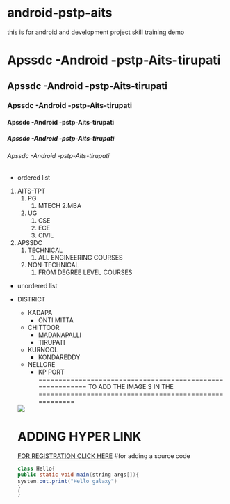 # android-pstp-aits
this is for android and development project skill training demo

# Apssdc -Android -pstp-Aits-tirupati
## Apssdc -Android -pstp-Aits-tirupati
### Apssdc -Android -pstp-Aits-tirupati
#### Apssdc -Android -pstp-Aits-tirupati
##### Apssdc -Android -pstp-Aits-tirupati
###### Apssdc -Android -pstp-Aits-tirupati

* ordered list
1. AITS-TPT
    1. PG
       1. MTECH
       2.MBA
    2. UG
        1. CSE
        2. ECE
        3. CIVIL
2. APSSDC
   1. TECHNICAL 
      1. ALL ENGINEERING COURSES
   2. NON-TECHNICAL
      1. FROM DEGREE LEVEL COURSES
* unordered list
* DISTRICT
  - KADAPA
     - ONTI MITTA
  - CHITTOOR
     - MADANAPALLI
     - TIRUPATI
  - KURNOOL
      - KONDAREDDY
  - NELLORE
      - KP PORT
      ========================================================== TO ADD THE IMAGE S IN THE =======================================================
  <IMG SRC=  https://i.pinimg.com/originals/75/47/d7/7547d70ae8714e715dd4e3b118898438.jpg >
  
  
  # ADDING HYPER LINK
  
  [FOR REGISTRATION CLICK HERE](https://www.apssdc.in/home/)
  #for adding a source code
  
  ```java
  class Hello{
  public static void main(string args[]){
  system.out.print("Hello galaxy")
  }
  }
 
  ```
 
  
